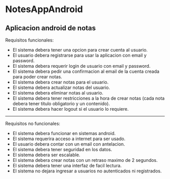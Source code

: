 # NotesAppAndroid
Aplicacion android de notas
-------------------------------------
Requisitos funcionales:

- El sistema debera tener una opcion para crear cuenta al usuario.
- El usuario debera registrarse para usar la aplicacion con email y password.
- El sistema debera requerir login de usuario con email y password.
- El sistema debera pedir una confirmacion al email de la cuenta creada para poder crear notas.
- El sistema debera crear notas para el usuario.
- El sistema debera actualizar notas del usuario.
- El sistema debera eliminar notas al usuario.
- El sistema debera tener restricciones a la hora de crear notas (cada nota debera tener titulo obligatorio y un contenido).
- El sistema debera hacer logout si el usuario lo requiere.

---------------------------------------

Requisitos no funcionales:

- El sistema debera funcionar en sistemas android.
- El sistema requerira acceso a internet para ser usado.
- El usuario debera contar con un email con antelacion.
- El sistema debera tener seguridad en los datos.
- El sistema debera ser escalable.
- El sistema debera crear notas con un retraso maximo de 2 segundos.
- El sistema debera tener una interfaz de facil lectura.
- El sistema no dejara ingresar a usuarios no autenticados ni registrados.
